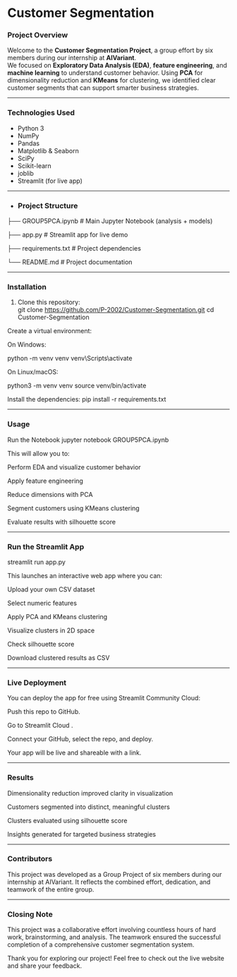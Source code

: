 #  Customer Segmentation   

### Project Overview  
Welcome to the **Customer Segmentation Project**, a group effort by six members during our internship at **AIVariant**.  
We focused on **Exploratory Data Analysis (EDA)**, **feature engineering**, and **machine learning** to understand customer behavior. Using **PCA** for dimensionality reduction and **KMeans** for clustering, we identified clear customer segments that can support smarter business strategies.  

---

###  Technologies Used  
- Python 3  
- NumPy  
- Pandas  
- Matplotlib & Seaborn  
- SciPy  
- Scikit-learn
- joblib  
- Streamlit (for live app)

---

- ###  Project Structure  
├── GROUP5PCA.ipynb # Main Jupyter Notebook (analysis + models)

├── app.py # Streamlit app for live demo

├── requirements.txt # Project dependencies

└── README.md # Project documentation

---

###  Installation  
1. Clone this repository:  
 git clone https://github.com/P-2002/Customer-Segmentation.git
cd Customer-Segmentation
   
Create a virtual environment:

On Windows:

python -m venv venv
venv\Scripts\activate

On Linux/macOS:

python3 -m venv venv
source venv/bin/activate


Install the dependencies:
pip install -r requirements.txt

---

### Usage
Run the Notebook
jupyter notebook GROUP5PCA.ipynb

This will allow you to:

Perform EDA and visualize customer behavior

Apply feature engineering

Reduce dimensions with PCA

Segment customers using KMeans clustering

Evaluate results with silhouette score

---

### Run the Streamlit App
streamlit run app.py

This launches an interactive web app where you can:

Upload your own CSV dataset

Select numeric features

Apply PCA and KMeans clustering

Visualize clusters in 2D space

Check silhouette score

Download clustered results as CSV

---

### Live Deployment
You can deploy the app for free using Streamlit Community Cloud:

Push this repo to GitHub.

Go to Streamlit Cloud
.

Connect your GitHub, select the repo, and deploy.

Your app will be live and shareable with a link.

---

### Results

Dimensionality reduction improved clarity in visualization

Customers segmented into distinct, meaningful clusters

Clusters evaluated using silhouette score

Insights generated for targeted business strategies

---

### Contributors
This project was developed as a Group Project of six members during our internship at AIVariant. It reflects the combined effort, dedication, and teamwork of the entire group.

---

### Closing Note

This project was a collaborative effort involving countless hours of hard work, brainstorming, and analysis.
The teamwork ensured the successful completion of a comprehensive customer segmentation system.

 Thank you for exploring our project!
Feel free to check out the live website and share your feedback.
